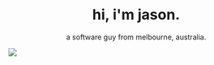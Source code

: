 <h1 align='center'>
  hi, i'm jason.  
</h1>

<p align='center'>
  a software guy from melbourne, australia. 
</p>
<div align='center' style="display: inline-block;">
    <a href="https://www.jvlaj.com" style="text-decoration: none; display: inline-block;" target="_blank">
        <img src="https://img.shields.io/badge/website-000000?style=for-the-badge&logo=About.me&logoColor=white" />
    </a>
</div>
